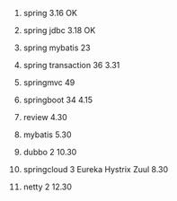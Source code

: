 1. spring 3.16 OK
2. spring jdbc 3.18 OK
3. spring mybatis 23  
4. spring transaction 36 3.31 
5. springmvc 49 
6. springboot 34 4.15
7. review 4.30

8. mybatis 5.30
9. dubbo 2 10.30
10. springcloud 3 Eureka Hystrix Zuul 8.30
11. netty 2 12.30